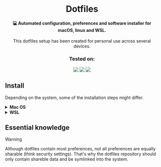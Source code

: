 <h1 align="center">Dotfiles</h1>
<h4 align="center">💻 Automated configuration, preferences and software installer for macOS, linux and WSL.</h4>
<p align="center">This dotfiles setup has been created for personal use across several devices.</p>

<h3 align="center">Tested on:</h3>
<div align="center">
	<img src="https://img.shields.io/badge/-Ventura-F5F5F7.svg?style=for-the-badge&colorA=FAFAFC&logoColor=323232&logo=apple" />
	<img src="https://img.shields.io/badge/-WSL_2-F5F5F7.svg?style=for-the-badge&colorB=393939&colorA=4D4D4D&logoColor=CCCCCC&logo=windowsterminal" />
	<img src="https://img.shields.io/badge/-Ubuntu_22.04-E95420.svg?style=for-the-badge&colorB=C33909&colorA=E95420&logoColor=FFFFFF&logo=ubuntu" />
</div>

## Install

Depending on the system, some of the installation steps might differ.

<details>
<summary><strong>Mac OS</strong></summary>
Before being able to clone the repo, we first need to setup git.

```sh
xcode-select --install
```

Next, clone this repository. Personal preference is to clone this into a directory representing the github user name.

```sh
mkdir -p $HOME/jorgenkrieger
git clone https://github.com/JorgenKrieger/dotfiles.git $HOME/jorgenkrieger/dotfiles
```

After cloning the repo, run the install scripts.

</details>
<details>
	<summary><strong>WSL</strong></summary>

Start off with cloning the repository.

```sh
mkdir -p $HOME/jorgenkrieger
git clone https://github.com/JorgenKrieger/dotfiles.git $HOME/jorgenkrieger/dotfiles
```

</details>

## Essential knowledge

> [!WARNING]
> Although dotfiles contain most preferences, not all preferences are equally sharable (think security settings). That's why the dotfiles repository should only contain shareble data and be symlinked into the system.
